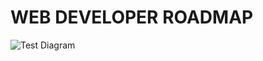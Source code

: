 # WEB DEVELOPER ROADMAP
![Test Diagram](http://www.plantuml.com/plantuml/proxy?cache=no&src=https://raw.githubusercontent.com/mrPronin/edu-web/main/test.iuml)
